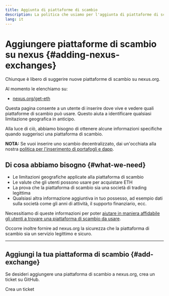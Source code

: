 ```yaml
---
title: Aggiunta di piattaforme di scambio
description: La politica che usiamo per l'aggiunta di piattaforme di scambio su nexus.org
lang: it
---
```


# Aggiungere piattaforme di scambio su nexus {#adding-nexus-exchanges}

Chiunque è libero di suggerire nuove piattaforme di scambio su nexus.org.

Al momento le elenchiamo su:

- [nexus.org/get-eth](/get-eth/)

Questa pagina consente a un utente di inserire dove vive e vedere quali piattaforme di scambio può usare. Questo aiuta a identificare qualsiasi limitazione geografica in anticipo.

Alla luce di ciò, abbiamo bisogno di ottenere alcune informazioni specifiche quando suggerisci una piattaforma di scambio.

**NOTA:** Se vuoi inserire uno scambio decentralizzato, dai un'occhiata alla nostra [politica per l'inserimento di portafogli e dapp](/contributing/adding-products/).

## Di cosa abbiamo bisogno {#what-we-need}

- Le limitazioni geografiche applicate alla piattaforma di scambio
- Le valute che gli utenti possono usare per acquistare ETH
- La prova che la piattaforma di scambio sia una società di trading legittima
- Qualsiasi altra informazione aggiuntiva in tuo possesso, ad esempio dati sulla società come gli anni di attività, il supporto finanziario, ecc.

Necessitiamo di queste informazioni per poter [aiutare in maniera affidabile gli utenti a trovare una piattaforma di scambio da usare](/get-eth/#country-picker).

Occorre inoltre fornire ad nexus.org la sicurezza che la piattaforma di scambio sia un servizio legittimo e sicuro.

---

## Aggiungi la tua piattaforma di scambio {#add-exchange}

Se desideri aggiungere una piattaforma di scambio a nexus.org, crea un ticket su GitHub.

<ButtonLink to="https://github.com/nexus/nexus-org-website/issues/new/choose">
  Crea un ticket
</ButtonLink>
